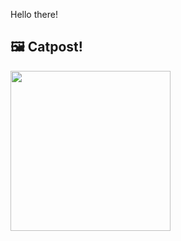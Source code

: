 Hello there!



## 🖼️ Catpost!

<sub>
    <img src="https://cdn2.thecatapi.com/images/6ob.jpg" height="256">
</sub>

